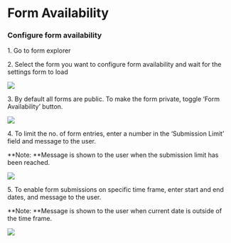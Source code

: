 # Form Availability

### Configure form availability

1\. Go to form explorer

2\. Select the form you want to configure form availability and wait for the settings form to load

![](https://captisa.com/wp-content/uploads/2019/10/enable-entry-comment-1.png)

3\. By default all forms are public. To make the form private, toggle ‘Form Availability’ button.

![](https://captisa.com/wp-content/uploads/2019/10/form-availability-submission-limit.png)

4\. To limit the no. of form entries, enter a number in the ‘Submission Limit’ field and message to the user.

**Note: **Message is shown to the user when the submission limit has been reached.

![](https://captisa.com/wp-content/uploads/2019/10/form-availability-date-availability.png)

5\. To enable form submissions on specific time frame, enter start and end dates, and message to the user.

**Note: **Message is shown to the user when current date is outside of the time frame.

![](https://captisa.com/wp-content/uploads/2019/10/form-availability-toggle-public.png)
